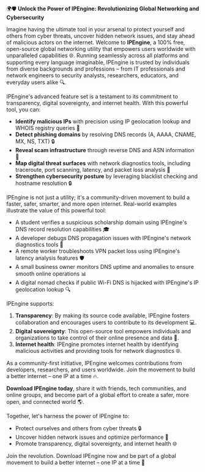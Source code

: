 🌍🛡️ **Unlock the Power of IPEngine: Revolutionizing Global Networking and Cybersecurity**

Imagine having the ultimate tool in your arsenal to protect yourself and others from cyber threats, uncover hidden network issues, and stay ahead of malicious actors on the internet. Welcome to **IPEngine**, a 100% free, open-source global networking utility that empowers users worldwide with unparalleled capabilities 🌐. Running seamlessly across all platforms and supporting every language imaginable, IPEngine is trusted by individuals from diverse backgrounds and professions – from IT professionals and network engineers to security analysts, researchers, educators, and everyday users alike 🔍.

IPEngine's advanced feature set is a testament to its commitment to transparency, digital sovereignty, and internet health. With this powerful tool, you can:

*   **Identify malicious IPs** with precision using IP geolocation lookup and WHOIS registry queries 🚨
*   **Detect phishing domains** by resolving DNS records (A, AAAA, CNAME, MX, NS, TXT) 🔒
*   **Reveal scam infrastructure** through reverse DNS and ASN information 👀
*   **Map digital threat surfaces** with network diagnostics tools, including traceroute, port scanning, latency, and packet loss analysis 🚧
*   **Strengthen cybersecurity posture** by leveraging blacklist checking and hostname resolution 🔒

IPEngine is not just a utility; it's a community-driven movement to build a faster, safer, smarter, and more open internet. Real-world examples illustrate the value of this powerful tool:

*   A student verifies a suspicious scholarship domain using IPEngine's DNS record resolution capabilities 🎓
*   A developer debugs DNS propagation issues with IPEngine's network diagnostics tools 🔧
*   A remote worker troubleshoots VPN packet loss using IPEngine's latency analysis features 🛡️
*   A small business owner monitors DNS uptime and anomalies to ensure smooth online operations 📊
*   A digital nomad checks if public Wi-Fi DNS is hijacked with IPEngine's IP geolocation lookup 🔍

IPEngine supports:

1.  **Transparency**: By making its source code available, IPEngine fosters collaboration and encourages users to contribute to its development 💻.
2.  **Digital sovereignty**: This open-source tool empowers individuals and organizations to take control of their online presence and data 👑.
3.  **Internet health**: IPEngine promotes internet health by identifying malicious activities and providing tools for network diagnostics 🌐.

As a community-first initiative, IPEngine welcomes contributions from developers, researchers, and users worldwide. Join the movement to build a better internet – one IP at a time 🔥.

**Download IPEngine today**, share it with friends, tech communities, and online groups, and become part of a global effort to create a safer, more open, and connected world 🌎.

Together, let's harness the power of IPEngine to:

*   Protect ourselves and others from cyber threats 🔒
*   Uncover hidden network issues and optimize performance 🚧
*   Promote transparency, digital sovereignty, and internet health 🌐

Join the revolution. Download IPEngine now and be part of a global movement to build a better internet – one IP at a time 🚀